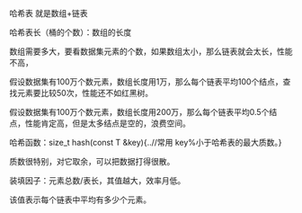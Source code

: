 哈希表 就是数组+链表

哈希表长（桶的个数）：数组的长度

数组需要多大，要看数据集元素的个数，如果数组太小，那么链表就会太长，性能不高，

假设数据集有100万个数元素，数组长度用1万，那么每个链表平均100个结点，查找元素要比较50次，性能还不如红黑树。

假设数据集有100万个数元素，数组长度用200万，那么每个链表平均0.5个结点，性能肯定高，但是太多结点是空的，浪费空间。

哈希函数：size_t hash(const T &key){..//常用 key%小于哈希表的最大质数。}

质数很特别，对它取余，可以把数据打得很散。

装填因子：元素总数/表长，其值越大，效率月低。

该值表示每个链表中平均有多少个元素。